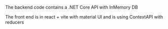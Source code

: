 The backend code contains a .NET Core API with InMemory DB 

The front end is in react + vite with material UI and is using ContextAPI with reducers
